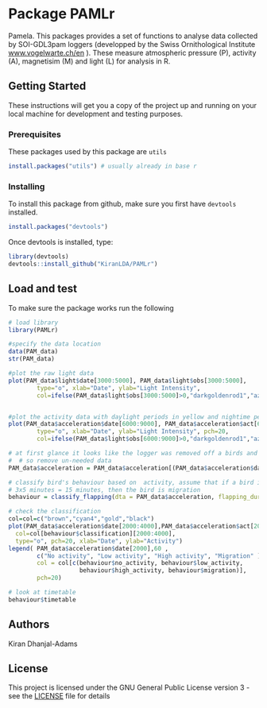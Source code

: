 # Package PAMLr

Pamela. This packages provides a set of functions to analyse data collected by SOI-GDL3pam loggers (developped by the Swiss Ornithological Institute www.vogelwarte.ch/en ). These measure atmospheric pressure (P), activity (A), magnetisim (M) and light (L) for analysis in R.

## Getting Started

These instructions will get you a copy of the project up and running on your local machine for development and testing purposes.

### Prerequisites

These packages used by this package are `utils`

```r
install.packages("utils") # usually already in base r

```

### Installing

To install this package from github, make sure you first have `devtools` installed.

```r
install.packages("devtools")
```

Once devtools is installed, type:

```r
library(devtools)
devtools::install_github("KiranLDA/PAMLr")
```

## Load and test

To make sure the package works run the following

```r
# load library
library(PAMLr)

#specify the data location
data(PAM_data)
str(PAM_data)

#plot the raw light data
plot(PAM_data$light$date[3000:5000], PAM_data$light$obs[3000:5000],
        type="o", xlab="Date", ylab="Light Intensity", 
        col=ifelse(PAM_data$light$obs[3000:5000]>0,"darkgoldenrod1","azure3"))


#plot the activity data with daylight periods in yellow and nightime periods in grey
plot(PAM_data$acceleration$date[6000:9000], PAM_data$acceleration$act[6000:9000],
        type="o", xlab="Date", ylab="Light Intensity", pch=20,
        col=ifelse(PAM_data$light$obs[6000:9000]>0,"darkgoldenrod1","azure3"))

# at first glance it looks like the logger was removed off a birds and left in arucksack
#  # so remove un-needed data
PAM_data$acceleration = PAM_data$acceleration[(PAM_data$acceleration$date >= "2016-07-30" & PAM_data$acceleration$date <= "2017-06-01"),]

# classify bird's behaviour based on  activity, assume that if a bird is active for more than 
# 3x5 minutes = 15 minutes, then the bird is migration
behaviour = classify_flapping(dta = PAM_data$acceleration, flapping_duration = 3)

# check the classification
col=col=c("brown","cyan4","gold","black")
plot(PAM_data$acceleration$date[2000:4000],PAM_data$acceleration$act[2000:4000],
  col=col[behaviour$classification][2000:4000], 
  type="o", pch=20, xlab="Date", ylab="Activity")
legend( PAM_data$acceleration$date[2000],60 , 
        c("No activity", "Low activity", "High activity", "Migration" ) ,
        col = col[c(behaviour$no_activity, behaviour$low_activity,
                    behaviour$high_activity, behaviour$migration)],
        pch=20)

# look at timetable
behaviour$timetable
```

## Authors

Kiran Dhanjal-Adams

## License

This project is licensed under the GNU General Public License version 3 - see the [LICENSE](https://github.com/KiranLDA/PAMLr/blob/master/LICENSE) file for details
